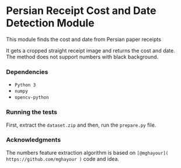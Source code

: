 # Persian Receipt Cost and Date Detection Module

This module finds the cost and date from Persian paper receipts

It gets a cropped straight receipt image and returns the cost and date.<br />
The method does not support numbers with black background. 


### Dependencies

* `Python 3`
* `numpy`
* `opencv-python`


### Running the tests
 
First, extract the `dataset.zip` and then, run the `prepare.py` file. 


### Acknowledgments

The numbers feature extraction algorithm is based on `[@mghayour]( https://github.com/mghayour )` code and idea.

